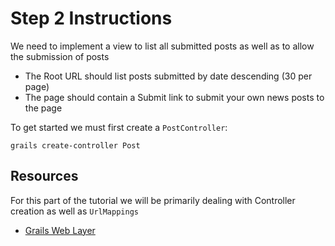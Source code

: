 # Step 2 Instructions

We need to implement a view to list all submitted posts as well as to allow the submission of posts

* The Root URL should list posts submitted by date descending (30 per page)
* The page should contain a Submit link to submit your own news posts to the page

To get started we must first create a `PostController`:

```
grails create-controller Post
```


## Resources

For this part of the tutorial we will be primarily dealing with Controller creation as well as `UrlMappings`

* [Grails Web Layer](http://grails.github.io/grails-doc/3.1.0.M2/guide/theWebLayer.html)
